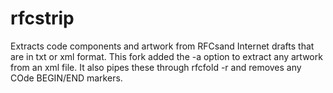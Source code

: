 # rfcstrip
Extracts code components and artwork from RFCsand Internet drafts that are in txt or xml format.
This fork added the -a option to extract any artwork from an xml file.
It also pipes these through rfcfold -r and removes any COde BEGIN/END markers.

